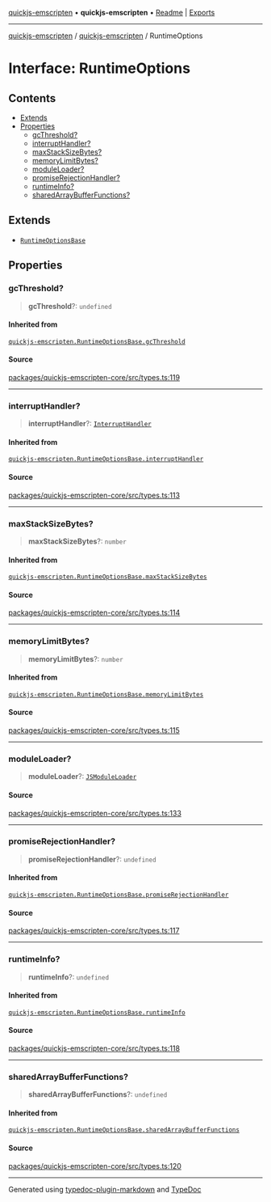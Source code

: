 [quickjs-emscripten](../../packages.md) • **quickjs-emscripten** • [Readme](../README.md) \| [Exports](../exports.md)

***

[quickjs-emscripten](../../packages.md) / [quickjs-emscripten](../exports.md) / RuntimeOptions

# Interface: RuntimeOptions

## Contents

- [Extends](RuntimeOptions.md#extends)
- [Properties](RuntimeOptions.md#properties)
  - [gcThreshold?](RuntimeOptions.md#gcthreshold)
  - [interruptHandler?](RuntimeOptions.md#interrupthandler)
  - [maxStackSizeBytes?](RuntimeOptions.md#maxstacksizebytes)
  - [memoryLimitBytes?](RuntimeOptions.md#memorylimitbytes)
  - [moduleLoader?](RuntimeOptions.md#moduleloader)
  - [promiseRejectionHandler?](RuntimeOptions.md#promiserejectionhandler)
  - [runtimeInfo?](RuntimeOptions.md#runtimeinfo)
  - [sharedArrayBufferFunctions?](RuntimeOptions.md#sharedarraybufferfunctions)

## Extends

- [`RuntimeOptionsBase`](RuntimeOptionsBase.md)

## Properties

### gcThreshold?

> **gcThreshold**?: `undefined`

#### Inherited from

[`quickjs-emscripten.RuntimeOptionsBase.gcThreshold`](RuntimeOptionsBase.md#gcthreshold)

#### Source

[packages/quickjs-emscripten-core/src/types.ts:119](https://github.com/justjake/quickjs-emscripten/blob/main/packages/quickjs-emscripten-core/src/types.ts#L119)

***

### interruptHandler?

> **interruptHandler**?: [`InterruptHandler`](../exports.md#interrupthandler)

#### Inherited from

[`quickjs-emscripten.RuntimeOptionsBase.interruptHandler`](RuntimeOptionsBase.md#interrupthandler)

#### Source

[packages/quickjs-emscripten-core/src/types.ts:113](https://github.com/justjake/quickjs-emscripten/blob/main/packages/quickjs-emscripten-core/src/types.ts#L113)

***

### maxStackSizeBytes?

> **maxStackSizeBytes**?: `number`

#### Inherited from

[`quickjs-emscripten.RuntimeOptionsBase.maxStackSizeBytes`](RuntimeOptionsBase.md#maxstacksizebytes)

#### Source

[packages/quickjs-emscripten-core/src/types.ts:114](https://github.com/justjake/quickjs-emscripten/blob/main/packages/quickjs-emscripten-core/src/types.ts#L114)

***

### memoryLimitBytes?

> **memoryLimitBytes**?: `number`

#### Inherited from

[`quickjs-emscripten.RuntimeOptionsBase.memoryLimitBytes`](RuntimeOptionsBase.md#memorylimitbytes)

#### Source

[packages/quickjs-emscripten-core/src/types.ts:115](https://github.com/justjake/quickjs-emscripten/blob/main/packages/quickjs-emscripten-core/src/types.ts#L115)

***

### moduleLoader?

> **moduleLoader**?: [`JSModuleLoader`](JSModuleLoader.md)

#### Source

[packages/quickjs-emscripten-core/src/types.ts:133](https://github.com/justjake/quickjs-emscripten/blob/main/packages/quickjs-emscripten-core/src/types.ts#L133)

***

### promiseRejectionHandler?

> **promiseRejectionHandler**?: `undefined`

#### Inherited from

[`quickjs-emscripten.RuntimeOptionsBase.promiseRejectionHandler`](RuntimeOptionsBase.md#promiserejectionhandler)

#### Source

[packages/quickjs-emscripten-core/src/types.ts:117](https://github.com/justjake/quickjs-emscripten/blob/main/packages/quickjs-emscripten-core/src/types.ts#L117)

***

### runtimeInfo?

> **runtimeInfo**?: `undefined`

#### Inherited from

[`quickjs-emscripten.RuntimeOptionsBase.runtimeInfo`](RuntimeOptionsBase.md#runtimeinfo)

#### Source

[packages/quickjs-emscripten-core/src/types.ts:118](https://github.com/justjake/quickjs-emscripten/blob/main/packages/quickjs-emscripten-core/src/types.ts#L118)

***

### sharedArrayBufferFunctions?

> **sharedArrayBufferFunctions**?: `undefined`

#### Inherited from

[`quickjs-emscripten.RuntimeOptionsBase.sharedArrayBufferFunctions`](RuntimeOptionsBase.md#sharedarraybufferfunctions)

#### Source

[packages/quickjs-emscripten-core/src/types.ts:120](https://github.com/justjake/quickjs-emscripten/blob/main/packages/quickjs-emscripten-core/src/types.ts#L120)

***

Generated using [typedoc-plugin-markdown](https://www.npmjs.com/package/typedoc-plugin-markdown) and [TypeDoc](https://typedoc.org/)
